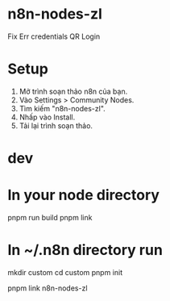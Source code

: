 # n8n-nodes-zl
Fix Err credentials QR Login

# Setup

1.  Mở trình soạn thảo n8n của bạn.
2.  Vào Settings > Community Nodes.
3.  Tìm kiếm "n8n-nodes-zl".
4.  Nhấp vào Install.
5.  Tải lại trình soạn thảo.

# dev

# In your node directory
pnpm run build
pnpm link

# In ~/.n8n directory run
mkdir custom 
cd custom 
pnpm init

pnpm link n8n-nodes-zl

